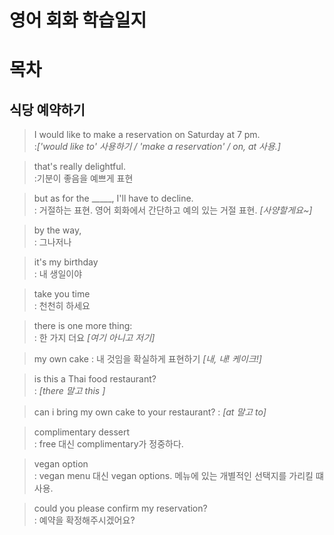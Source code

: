 # 영어 회화 학습일지

# 목차

## 식당 예약하기
> I would like to make a reservation on Saturday at 7 pm.  
:*['would like to' 사용하기 / 'make a reservation' / on, at 사용.]*

> that's really delightful.  
:기분이 좋음을 예쁘게 표현

> but as for the _____, I'll have to decline.  
: 거절하는 표현. 영어 회화에서 간단하고 예의 있는 거절 표현. *[사양할게요~]*  

> by the way,  
: 그나저나

> it's my birthday  
: 내 생일이야

> take you time  
: 천천히 하세요

> there is one more thing:  
: 한 가지 더요 *[여기 아니고 저기]*

> my own cake
: 내 것임을 확실하게 표현하기 *[내, 내! 케이크!]*

> is this a Thai food restaurant?  
: *[there 말고 this ]*

> can i bring my own cake to your restaurant?
: *[at 말고 to]*

> complimentary dessert  
: free 대신 complimentary가 정중하다.

> vegan option  
: vegan menu 대신 vegan options. 메뉴에 있는 개별적인 선택지를 가리킬 떄 사용.

> could you please confirm my reservation?  
: 예약을 확정해주시겠어요?